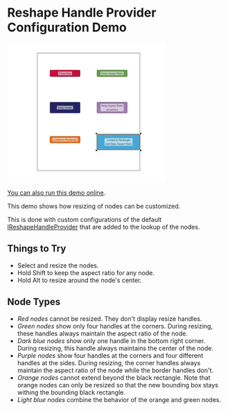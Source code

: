 # Reshape Handle Provider Configuration Demo

<img src="../../resources/image/reshape-handle.png" alt="demo-thumbnail" height="320"/>

[You can also run this demo online](https://live.yworks.com/demos/input/reshapehandleconfiguration/index.html).

This demo shows how resizing of nodes can be customized.

This is done with custom configurations of the default [IReshapeHandleProvider](https://docs.yworks.com/yfileshtml/#/api/IReshapeHandleProvider) that are added to the lookup of the nodes.

## Things to Try

- Select and resize the nodes.
- Hold Shift to keep the aspect ratio for any node.
- Hold Alt to resize around the node's center.

## Node Types

- _Red nodes_ cannot be resized. They don't display resize handles.
- _Green nodes_ show only four handles at the corners. During resizing, these handles always maintain the aspect ratio of the node.
- _Dark blue nodes_ show only one handle in the bottom right corner. During resizing, this handle always maintains the center of the node.
- _Purple nodes_ show four handles at the corners and four different handles at the sides. During resizing, the corner handles always maintain the aspect ratio of the node while the border handles don't.
- _Orange nodes_ cannot extend beyond the black rectangle. Note that orange nodes can only be resized so that the new bounding box stays withing the bounding black rectangle.
- _Light blue nodes_ combine the behavior of the orange and green nodes.
